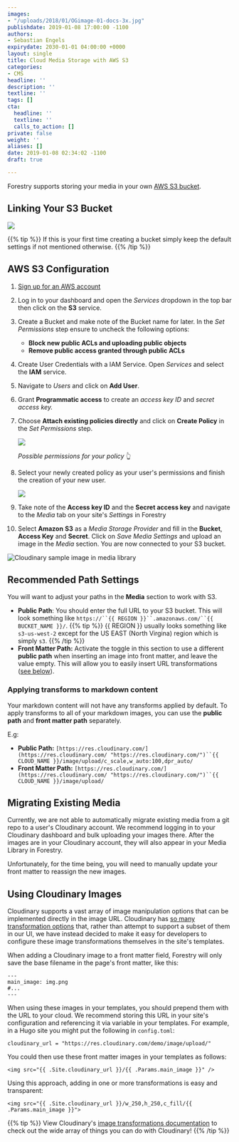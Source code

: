 ```yaml
---
images:
- "/uploads/2018/01/OGimage-01-docs-3x.jpg"
publishdate: 2019-01-08 17:00:00 -1100
authors:
- Sebastian Engels
expirydate: 2030-01-01 04:00:00 +0000
layout: single
title: Cloud Media Storage with AWS S3
categories:
- CMS
headline: ''
description: ''
textline: ''
tags: []
cta:
  headline: ''
  textline: ''
  calls_to_action: []
private: false
weight: ''
aliases: []
date: 2019-01-08 02:34:02 -1100
draft: true

---
```

Forestry supports storing your media in your own [AWS S3 bucket](https://docs.aws.amazon.com/AmazonS3/latest/dev/UsingBucket.html).

## Linking Your S3 Bucket

![](/uploads/2019/01/s3-settings.png)

{{% tip %}}
If this is your first time creating a bucket simply keep the default settings if not mentioned otherwise.
{{% /tip %}}

## AWS S3 Configuration

 1. [Sign up for an AWS account](https://portal.aws.amazon.com/billing/signup#/start)
 2. Log in to your dashboard and open the _Services_ dropdown in the top bar then click on the **S3** service.
 3. Create a Bucket and make note of the Bucket name for later. In the _Set Permissions_ step ensure to uncheck the following options:
    * **Block new public ACLs and uploading public objects**
    * **Remove public access granted through public ACLs**
 4. Create User Credentials with a IAM Service. Open _Services_ and select the **IAM** service.
 5. Navigate to _Users_ and click on **Add User**.
 6. Grant **Programmatic access** to create an _access key ID_ and _secret access key._
 7. Choose **Attach existing policies directly** and click on **Create Policy** in the _Set Permissions_ step.

    ![](/uploads/2019/01/policy-settings.png)

    _Possible permissions for your policy_ 👆
 8. Select your newly created policy as your user's permissions and finish the creation of your new user.

    ![](/uploads/2019/01/permissions-new-user.png)
 9. Take note of the **Access key ID** and the **Secret access key** and navigate to the _Media_ tab on your site's _Settings_ in Forestry
10. Select **Amazon** **S3** as a _Media Storage Provider_ and fill in the **Bucket**, **Access Key** and **Secret**. Click on _Save Media Settings_ and upload an image in the _Media_ section. You are now connected to your S3 bucket.

![Cloudinary sample image in media library](/uploads/2018/05/media-library-cloudinary.png)

## Recommended Path Settings

You will want to adjust your paths in the **Media** section to work with S3.

* **Public Path**: You should enter the full URL to your S3 bucket. This will look something like `https://``{{ REGION }}``.amazonaws.com/``{{ BUCKET_NAME }}/`.
  {{% tip %}}
  {{ REGION }} usually looks something like `s3-us-west-2` except for the US EAST (North Virgina) region which is simply `s3`.
  {{% /tip %}}
* **Front Matter Path:** Activate the toggle in this section to use a different **public path** when inserting an image into front matter, and leave the value empty. This will allow you to easily insert URL transformations ([see below](#using-cloudinary-images)).

### Applying transforms to markdown content

Your markdown content will not have any transforms applied by default. To apply transforms to all of your markdown images, you can use the **public path** and **front matter path** separately.

E.g:

* **Public Path:** `[https://res.cloudinary.com/](https://res.cloudinary.com/ "https://res.cloudinary.com/")``{{ CLOUD_NAME }}/image/upload/c_scale,w_auto:100,dpr_auto/`
* **Front Matter Path:** `[https://res.cloudinary.com/](https://res.cloudinary.com/ "https://res.cloudinary.com/")``{{ CLOUD_NAME }}/image/upload/`

## Migrating Existing Media

Currently, we are not able to automatically migrate existing media from a git repo to a user's Cloudinary account. We recommend logging in to your Cloudinary dashboard and bulk uploading your images there. After the images are in your Cloudinary account, they will also appear in your Media Library in Forestry.

Unfortunately, for the time being, you will need to manually update your front matter to reassign the new images.

## Using Cloudinary Images

Cloudinary supports a vast array of image manipulation options that can be implemented directly in the image URL. Cloudinary has [so many transformation options](https://cloudinary.com/documentation/image_transformations) that, rather than attempt to support a subset of them in our UI, we have instead decided to make it easy for developers to configure these image transformations themselves in the site's templates.

When adding a Cloudinary image to a front matter field, Forestry will only save the base filename in the page's front matter, like this:

    ---
    main_image: img.png
    #...
    ---

When using these images in your templates, you should prepend them with the URL to your cloud. We recommend storing this URL in your site's configuration and referencing it via variable in your templates. For example, in a Hugo site you might put the following in `config.toml`:

    cloudinary_url = "https://res.cloudinary.com/demo/image/upload/"

You could then use these front matter images in your templates as follows:

    <img src="{{ .Site.cloudinary_url }}/{{ .Params.main_image }}" />

Using this approach, adding in one or more transformations is easy and transparent:

    <img src="{{ .Site.cloudinary_url }}/w_250,h_250,c_fill/{{ .Params.main_image }}">

{{% tip %}} View Cloudinary's [image transformations documentation](https://cloudinary.com/documentation/image_transformations) to check out the wide array of things you can do with Cloudinary! {{% /tip %}}
